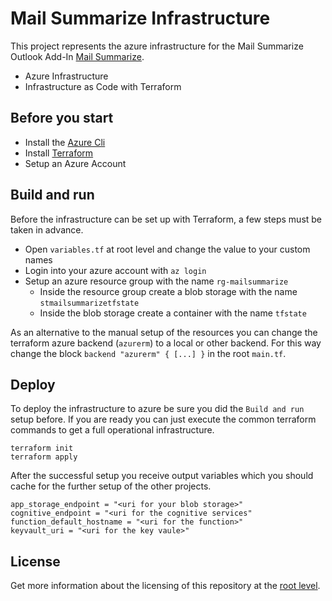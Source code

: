 # Mail Summarize Infrastructure

This project represents the azure infrastructure for the Mail Summarize Outlook Add-In <a href="https://github.com/samuelschnurr/mail-summarize#mail-summarize-outlook-addin">Mail Summarize</a>. 

- Azure Infrastructure
- Infrastructure as Code with Terraform

## Before you start
- Install the <a href="https://azcliprod.blob.core.windows.net/msi/azure-cli-2.33.1.msi">Azure Cli</a>
- Install <a href="https://releases.hashicorp.com/terraform/1.1.6/">Terraform</a>
- Setup an Azure Account

## Build and run

Before the infrastructure can be set up with Terraform, a few steps must be taken in advance.

- Open `variables.tf` at root level and change the value to your custom names
- Login into your azure account with `az login`
- Setup an azure resource group with the name `rg-mailsummarize`
  - Inside the resource group create a blob storage with the name `stmailsummarizetfstate`
  - Inside the blob storage create a container with the name `tfstate`
 
As an alternative to the manual setup of the resources you can change the terraform azure backend (`azurerm`) to a local or other backend. For this way change the block `backend "azurerm" { [...] }` in the root `main.tf`.

## Deploy

To deploy the infrastructure to azure be sure you did the `Build and run` setup before. If you are ready you can just execute the common terraform commands to get a full operational infrastructure.

```
terraform init
terraform apply
```

After the successful setup you receive output variables which you should cache for the further setup of the other projects.

```
app_storage_endpoint = "<uri for your blob storage>"
cognitive_endpoint = "<uri for the cognitive services"
function_default_hostname = "<uri for the function>"
keyvault_uri = "<uri for the key vaule>"
```

## License

Get more information about the licensing of this repository at the <a href="https://github.com/samuelschnurr/mail-summarize#license">root level</a>.
